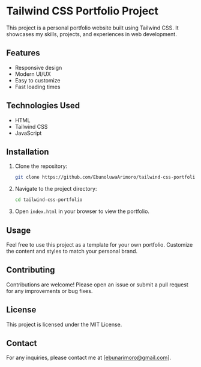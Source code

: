 # Tailwind CSS Portfolio Project

This project is a personal portfolio website built using Tailwind CSS. It showcases my skills, projects, and experiences in web development.

## Features

- Responsive design
- Modern UI/UX
- Easy to customize
- Fast loading times

## Technologies Used

- HTML
- Tailwind CSS
- JavaScript

## Installation

1. Clone the repository:
    ```bash
    git clone https://github.com/EbunoluwaArimoro/tailwind-css-portfolio.git
    ```
2. Navigate to the project directory:
    ```bash
    cd tailwind-css-portfolio
    ```
3. Open `index.html` in your browser to view the portfolio.

## Usage

Feel free to use this project as a template for your own portfolio. Customize the content and styles to match your personal brand.

## Contributing

Contributions are welcome! Please open an issue or submit a pull request for any improvements or bug fixes.

## License

This project is licensed under the MIT License.

## Contact

For any inquiries, please contact me at [ebunarimoro@gmail.com].
